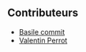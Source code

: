 ## Contributeurs  
- [Basile commit](https://github.com/sgrdig)  
- [Valentin Perrot](https://github.com/Bas1le-commit)
